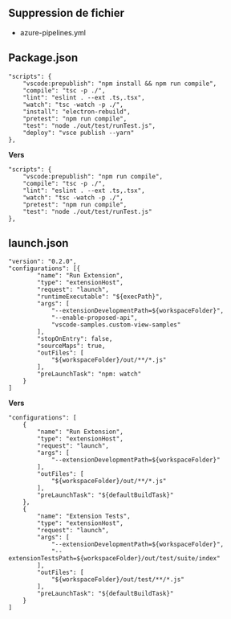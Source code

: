 ## Suppression de fichier
* azure-pipelines.yml
## Package.json


	"scripts": {
		"vscode:prepublish": "npm install && npm run compile",
		"compile": "tsc -p ./",
		"lint": "eslint . --ext .ts,.tsx",
		"watch": "tsc -watch -p ./",
		"install": "electron-rebuild",
		"pretest": "npm run compile",
		"test": "node ./out/test/runTest.js",
		"deploy": "vsce publish --yarn"
	},
**Vers**

	"scripts": {
		"vscode:prepublish": "npm run compile",
		"compile": "tsc -p ./",
		"lint": "eslint . --ext .ts,.tsx",
		"watch": "tsc -watch -p ./",
		"pretest": "npm run compile",
		"test": "node ./out/test/runTest.js"
	},
## launch.json
	"version": "0.2.0",
	"configurations": [{
			"name": "Run Extension",
			"type": "extensionHost",
			"request": "launch",
			"runtimeExecutable": "${execPath}",
			"args": [
				"--extensionDevelopmentPath=${workspaceFolder}",
				"--enable-proposed-api",
                "vscode-samples.custom-view-samples"
			],
			"stopOnEntry": false,
            "sourceMaps": true,
			"outFiles": [
				"${workspaceFolder}/out/**/*.js"
			],
			"preLaunchTask": "npm: watch"
		}
	]
**Vers**

	"configurations": [
		{
			"name": "Run Extension",
			"type": "extensionHost",
			"request": "launch",
			"args": [
				"--extensionDevelopmentPath=${workspaceFolder}"
			],
			"outFiles": [
				"${workspaceFolder}/out/**/*.js"
			],
			"preLaunchTask": "${defaultBuildTask}"
		},
		{
			"name": "Extension Tests",
			"type": "extensionHost",
			"request": "launch",
			"args": [
				"--extensionDevelopmentPath=${workspaceFolder}",
				"--extensionTestsPath=${workspaceFolder}/out/test/suite/index"
			],
			"outFiles": [
				"${workspaceFolder}/out/test/**/*.js"
			],
			"preLaunchTask": "${defaultBuildTask}"
		}
	]

